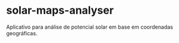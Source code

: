 # solar-maps-analyser
Aplicativo para análise de potencial solar em base em coordenadas geográficas.
